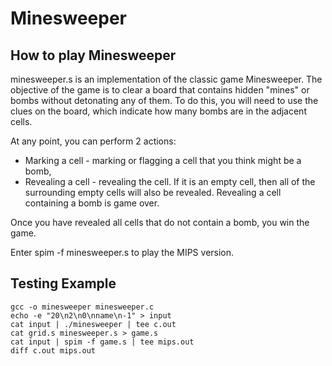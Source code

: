 # Minesweeper
## How to play Minesweeper
minesweeper.s is an implementation of the classic game Minesweeper. The objective of the game is to clear a board that contains hidden "mines" or bombs without detonating any of them. To do this, you will need to use the clues on the board, which indicate how many bombs are in the adjacent cells.

At any point, you can perform 2 actions:
  - Marking a cell - marking or flagging a cell that you think might be a bomb,
  - Revealing a cell - revealing the cell. If it is an empty cell, then all of the surrounding empty cells will also be revealed. Revealing a cell containing a bomb is game over.

Once you have revealed all cells that do not contain a bomb, you win the game.

Enter spim -f minesweeper.s to play the MIPS version.

## Testing Example
    gcc -o minesweeper minesweeper.c
    echo -e "20\n2\n0\nname\n-1" > input
    cat input | ./minesweeper | tee c.out
    cat grid.s minesweeper.s > game.s
    cat input | spim -f game.s | tee mips.out
    diff c.out mips.out
